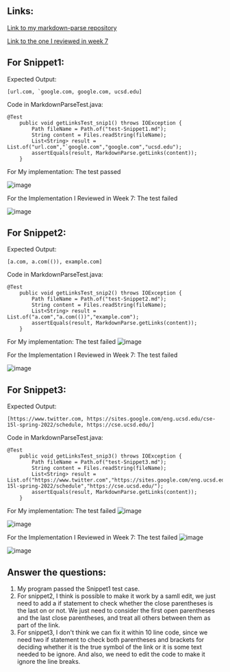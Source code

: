 ## Links: 
[Link to my markdown-parse repository](https://github.com/ZhouYuantian/markdown-parser)

[Link to the one I reviewed in week 7](https://github.com/katieki/markdown-parser)

## For Snippet1:
Expected Output:
```
[url.com, `google.com, google.com, ucsd.edu]
```
Code in MarkdownParseTest.java:
```
@Test
    public void getLinksTest_snip1() throws IOException {
        Path fileName = Path.of("test-Snippet1.md");
        String content = Files.readString(fileName);
        List<String> result = List.of("url.com","`google.com","google.com","ucsd.edu");
        assertEquals(result, MarkdownParse.getLinks(content));
    }
```
For My implementation: The test passed

![image](https://user-images.githubusercontent.com/46364362/169369965-4131e243-19a9-49f3-9209-f52a386a6111.png)


For the Implementation I Reviewed in Week 7: The test failed

![image](https://user-images.githubusercontent.com/46364362/169363067-d841a5a8-8cfd-49aa-98f8-ff244cb8d903.png)

## For Snippet2:
Expected Output:
```
[a.com, a.com(()), example.com]
```
Code in MarkdownParseTest.java:
```
@Test
    public void getLinksTest_snip2() throws IOException {
        Path fileName = Path.of("test-Snippet2.md");
        String content = Files.readString(fileName);
        List<String> result = List.of("a.com","a.com(())","example.com");
        assertEquals(result, MarkdownParse.getLinks(content));
    }
```
For My implementation: The test failed
![image](https://user-images.githubusercontent.com/46364362/169370550-99e1b8f5-30d1-43b5-8025-3232b6aa7032.png)




For the Implementation I Reviewed in Week 7: The test failed

![image](https://user-images.githubusercontent.com/46364362/169363924-d4a808fa-fd92-408c-b307-5a2237274f42.png)


## For Snippet3:
Expected Output:
```
[https://www.twitter.com, https://sites.google.com/eng.ucsd.edu/cse-15l-spring-2022/schedule, https://cse.ucsd.edu/]
```
Code in MarkdownParseTest.java:
```
@Test
    public void getLinksTest_snip3() throws IOException {
        Path fileName = Path.of("test-Snippet3.md");
        String content = Files.readString(fileName);
        List<String> result = List.of("https://www.twitter.com","https://sites.google.com/eng.ucsd.edu/cse-15l-spring-2022/schedule","https://cse.ucsd.edu/");
        assertEquals(result, MarkdownParse.getLinks(content));
    }
```
For My implementation: The test failed
![image](https://user-images.githubusercontent.com/46364362/169370766-2625c0d4-e6e9-432b-9059-d78ba4933247.png)

![image](https://user-images.githubusercontent.com/46364362/169370876-fd1751eb-72f7-43a7-aade-8b843d075297.png)

For the Implementation I Reviewed in Week 7: The test failed
![image](https://user-images.githubusercontent.com/46364362/169364634-b6671226-68b0-457f-ba9f-021aaa793b73.png)

![image](https://user-images.githubusercontent.com/46364362/169364551-d2adcb56-6718-42a7-a66e-3d8723261209.png)

## Answer the questions:

1. My program passed the Snippet1 test case.
2. For snippet2, I think is possible to make it work by a samll edit, we just need to add a if statement to check whether the close parentheses is the last on or not. We just need to consider the first open parentheses and the last close parentheses, and treat all others between them as part of the link.
3. For snippet3, I don't think we can fix it within 10 line code, since we need two if statement to check both parentheses and brackets for deciding whether it is the true symbol of the link or it is some text needed to be ignore. And also, we need to edit the code to make it ignore the line breaks.

